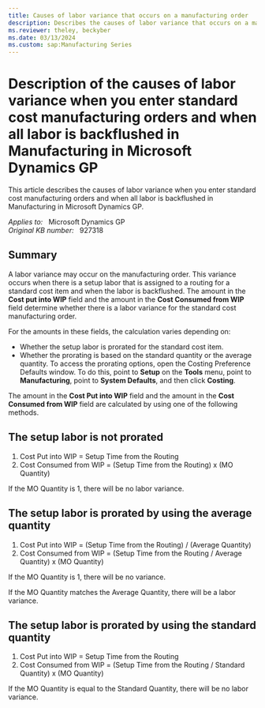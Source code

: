 ```yaml
---
title: Causes of labor variance that occurs on a manufacturing order
description: Describes the causes of labor variance that occurs on a manufacturing order.
ms.reviewer: theley, beckyber
ms.date: 03/13/2024
ms.custom: sap:Manufacturing Series
---
```

# Description of the causes of labor variance when you enter standard cost manufacturing orders and when all labor is backflushed in Manufacturing in Microsoft Dynamics GP

This article describes the causes of labor variance when you enter standard cost manufacturing orders and when all labor is backflushed in Manufacturing in Microsoft Dynamics GP.

_Applies to:_ &nbsp; Microsoft Dynamics GP  
_Original KB number:_ &nbsp; 927318

## Summary

A labor variance may occur on the manufacturing order. This variance occurs when there is a setup labor that is assigned to a routing for a standard cost item and when the labor is backflushed. The amount in the **Cost put into WIP** field and the amount in the **Cost Consumed from WIP** field determine whether there is a labor variance for the standard cost manufacturing order.

For the amounts in these fields, the calculation varies depending on:

- Whether the setup labor is prorated for the standard cost item.
- Whether the prorating is based on the standard quantity or the average quantity. To access the prorating options, open the Costing Preference Defaults window. To do this, point to **Setup** on the **Tools** menu, point to **Manufacturing**, point to **System Defaults**, and then click **Costing**.

The amount in the **Cost Put into WIP** field and the amount in the **Cost Consumed from WIP** field are calculated by using one of the following methods.

## The setup labor is not prorated

1. Cost Put into WIP = Setup Time from the Routing
2. Cost Consumed from WIP = (Setup Time from the Routing) x (MO Quantity)

If the MO Quantity is 1, there will be no labor variance.

## The setup labor is prorated by using the average quantity

1. Cost Put into WIP = (Setup Time from the Routing) / (Average Quantity)
2. Cost Consumed from WIP = (Setup Time from the Routing / Average Quantity) x (MO Quantity)

If the MO Quantity is 1, there will be no variance.

If the MO Quantity matches the Average Quantity, there will be a labor variance.

## The setup labor is prorated by using the standard quantity

1. Cost Put into WIP = Setup Time from the Routing
2. Cost Consumed from WIP = (Setup Time from the Routing / Standard Quantity) x (MO Quantity)

If the MO Quantity is equal to the Standard Quantity, there will be no labor variance.

